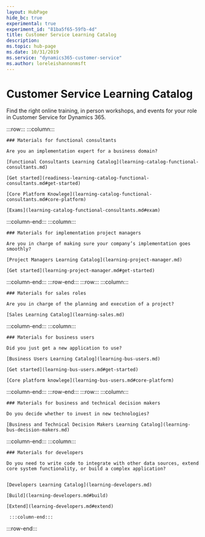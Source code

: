 ```yaml
---
layout: HubPage
hide_bc: true
experimental: true
experiment_id: "81ba5f65-59fb-4d"
title: Customer Service Learning Catalog
description:
ms.topic: hub-page
ms.date: 10/31/2019
ms.service: "dynamics365-customer-service"
ms.author: loreleishannonmsft
---
```


<div id="main" class="v2">
<div class="container">
<h1>Customer Service Learning Catalog</h1>
<p> Find the right online training, in person workshops, and events for your role in Customer Service for Dynamics 365.</p>



<!-- ![Universal Windows Platform (UWP)](images/platform-uwp.png)  -->  

:::row:::
    :::column:::
<!-- ![Universal Windows Platform (UWP)](images/platform-uwp.png)  -->  

    ### Materials for functional consultants
    
    Are you an implementation expert for a business domain?

    [Functional Consultants Learning Catalog](learning-catalog-functional-consultants.md)

    [Get started](readiness-learning-catalog-functional-consultants.md#get-started)

    [Core Platform Knowlege](learning-catalog-functional-consultants.md#core-platform)

    [Exams](learning-catalog-functional-consultants.md#exam)

:::column-end:::
    :::column:::

    ### Materials for implementation project managers

    Are you in charge of making sure your company’s implementation goes smoothly?

    [Project Managers Learning Catalog](learning-project-manager.md)

    [Get started](learning-project-manager.md#get-started)

:::column-end:::
:::row-end:::
:::row:::
:::column:::

    ### Materials for sales roles

    Are you in charge of the planning and execution of a project?

    [Sales Learning Catalog](learning-sales.md)

:::column-end:::
    :::column:::

    ### Materials for business users

    Did you just get a new application to use?

    [Business Users Learning Catalog](learning-bus-users.md)

    [Get started](learning-bus-users.md#get-started)

    [Core platform knowlege](learning-bus-users.md#core-platform)

:::column-end:::
:::row-end:::
:::row:::
:::column:::

    ### Materials for business and technical decision makers

    Do you decide whether to invest in new technologies?

    [Business and Technical Decision Makers Learning Catalog](learning-bus-decision-makers.md)

:::column-end:::
    :::column:::

    ### Materials for developers

    Do you need to write code to integrate with other data sources, extend core system functionality, or build a complex application?


    [Developers Learning Catalog](learning-developers.md)

    [Build](learning-developers.md#build)

    [Extend](learning-developers.md#extend)

     :::column-end:::
:::row-end:::
